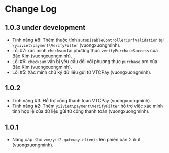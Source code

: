 Change Log
==========================

1.0.3 under development
--------------------------

- Tính năng #8: Thêm thuộc tính `autoDisableControllerCsrfValidation` tại `\yiiviet\payment\VerifyFilter` (vuongxuongminh). 
- Lỗi #7: xác minh `checksum` tại phương thức `verifyPurchaseSuccess` của Bảo Kim (vuongxuongminh).
- Lỗi #6: `checksum` vẫn bị yêu cầu đối với phương thức `purchase` pro của Bảo Kim (vuongxuongminh).
- Lỗi #5: Xác minh chữ ký dữ liểu gửi từ VTCPay (vuongxuongminh).

1.0.2
--------------------------

- Tính năng #3: Hổ trợ cổng thanh toán VTCPay (vuongxuongminh).
- Tính năng #2: Thêm `yiiviet\payment\VerifyFilter` hổ trợ việc xác minh tính hợp lệ của dữ liệu
gửi từ cổng thanh toán (vuongxuongminh).

1.0.1
--------------------------

- Nâng cấp: Gói `vxm/yii2-gateway-clients` lên phiên bản `2.0.0` (vuongxuongminh).
